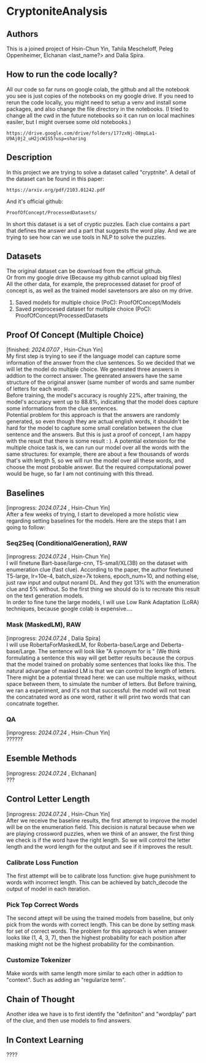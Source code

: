 # CryptoniteAnalysis
## Authors
This is a joined project of Hsin-Chun Yin, Tahila Mescheloff, Peleg Oppenheimer, Elchanan <last_name?> and Dalia Spira. 

## How to run the code locally?
All our code so far runs on google colab, the github and all the notebook you see is just copies of the notebooks on my google drive. If you need to rerun the code locally, you might need to setup a venv and install some packages, and also change the file directory in the notebooks. (I tried to change all the cwd in the future notebooks so it can run on local machines easiler, but I might oversee some old notebooks.)

	https://drive.google.com/drive/folders/177zxNj-O8mpLa1-U9Aj0j2_uH2jcW1S5?usp=sharing
 
## Description
In this project we are trying to solve a dataset called "cryptnite". A detail of the dataset can be found in this paper: 

	https://arxiv.org/pdf/2103.01242.pdf
And it's official github: 

	ProofOfConcept/ProcessedDatasets/
In short this dataset is a set of cryptic puzzles. Each clue contains a part that defines the answer and a part that suggests the word play. And we are trying to see how can we use tools in NLP to solve the puzzles.  


## Datasets
The original dataset can be download from the official github.  
Or from my google drive (Because my github cannot upload big files)  
All the other data, for example, the preprocessed dataset for proof of concept is, as well as the trained model savetensors are also on my drive.  
1. Saved models for multiple choice (PoC): ProofOfConcept/Models  
2. Saved preprocesed dataset for multiple choice (PoC): ProofOfConcept/ProcessedDatasets

## Proof Of Concept (Multiple Choice)
[finished: *2024.07.07* , Hsin-Chun Yin]   
My first step is trying to see if the language model can capture some information of the answer from the clue sentences. So we decided that we will let the model do multiple choice. We generated three answers in addtion to the correct answer. The geenrated answers have the same structure of the original answer (same number of words and same number of letters for each word).  
Before training, the model's accuracy is roughly 22%, after training, the model's accuracy went up to 88.8%, indicating that the model does capture some informations from the clue sentences.  
Potential problem for this approach is that the answers are randomly generated, so even though they are actual english words, it shouldn't be hard for the model to capture some small corelation between the clue sentence and the answers. But this is just a proof of concept, I am happy with the result that there is some result : ). 
A potential extension for the multiple choice task is, we can run our model over all the words with the same structures: for example, there are about a few thousands of words that's with length 5, so we will run the model over all these words, and choose the most probable answer. But the required computational power would be huge, so far I am not continuing with this thread.   

## Baselines
[inprogress: *2024.07.24* , Hsin-Chun Yin]  
After a few weeks of trying, I start to developed a more holistic view regarding setting baselines for the models. Here are the steps that I am going to follow: 
### Seq2Seq (ConditionalGeneration), RAW
[inprogress: *2024.07.24* , Hsin-Chun Yin]  
I will finetune Bart-base/large-cnn, T5-small/XL(3B) on the dataset with enumeration clue (fast clue). According to the paper, the author finetuned T5-large, lr=10e-4, batch_size=7k tokens, epoch_num=10, and nothing else, just raw input and output noraml DL. And they got 13% with the enumeration clue and 5% without. So the first thing we should do is to recreate this result on the text generation models.  
In order to fine tune the large models, I will use Low Rank Adaptation (LoRA) techniques, because google colab is expensive....

### Mask (MaskedLM), RAW
[inprogress: *2024.07.24* , Dalia Spira]  
I will use RobertaForMaskedLM, for Roberta-base/Large and Deberta-base/Large. The sentence will look like "A synonym for <mask> is <clue>" (We think formulating a sentence this way will get better results because the corpus that the model trained on probably some sentences that looks like this. The natural advangae of masked LM is that we can control the length of letters. There might be a potential thread here: we can use multiple masks, without space between them, to simulate the number of letters. But Before training, we ran a  experiment, and it's not that successful: the model will not treat the concatnated word as one word, rather it will print two words that can concatnate together. 

### QA
[inprogress: *2024.07.24* , Hsin-Chun Yin]  
??????

## Esemble Methods
[inprogress: *2024.07.24* , Elchanan]  
???


## Control Letter Length
[inprogress: *2024.07.24* , Hsin-Chun Yin]   
After we receive the baseline results, the first attempt to improve the model will be on the enumeration field. This decision is natural because when we are playing crossword puzzles, when we think of an answer, the first thing we check is if the word have the right length. So we will control the letter length and the word length for the output and see if it improves the result. 
### Calibrate Loss Function
The first attempt will be to calibrate loss function: give huge punishment to words with incorrect length. This can be achieved by batch_decode the output of model in each iteration. 

### Pick Top Correct Words
The second attept will be using the trained models from baseline, but only pick from the words with correct length. This can be done by setting mask for set of correct words. The problem for this approach is when answer looks like (1, 4, 3, 7), then the highest probability for each position after masking might not be the highest probability for the combinantion. 

### Customize Tokenizer
Make words with same length more similar to each other in addtion to "context". Such as adding an "regularize term".

## Chain of Thought
Another idea we have is to first identify the "definiton" and "wordplay" part of the clue, and then use models to find answers. 

## In Context Learning
????





 
